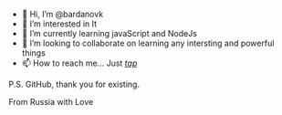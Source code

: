 - 👋 Hi, I’m @bardanovk
- 👀 I’m interested in It
- 🌱 I’m currently learning javaScript and NodeJs
- 💞️ I’m looking to collaborate on learning any intersting and powerful things
- 📫 How to reach me... Just [*tap*](http://bardanovk.ru)

P.S. GitHub, thank you for existing.

From Russia with Love

<!---
bardanovk/bardanovk is a ✨ special ✨ repository because its `README.md` (this file) appears on your GitHub profile.
You can click the Preview link to take a look at your changes.
--->
